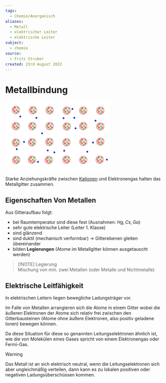 ```yaml
---
tags:
  - Chemie/Anorganisch
aliases:
  - Metall
  - elektrischer Leiter
  - elektrische Leiter
subject:
  - chemie
source:
  - Fritz Struber
created: 23rd August 2022
---
```


# Metallbindung

![metall_bdg_anim](assets/metall_bdg_anim.gif)

Starke Anziehungskräfte zwischen [Kationen](Ionenbindung.md) und Elektronengas halten das Metallgitter zusammen.

## Eigenschaften Von Metallen

Aus Gitteraufbau folgt:
- bei Raumtemperatur sind diese fest (Ausnahmen: $Hg,Cs,Ga$)
- sehr gute elektrische Leiter (Leiter 1. Klasse)
- sind glänzend
- sind duktil (mechanisch verformbar) $\rightarrow$ Gitterebenen gleiten übereinander
- bilden **Legierungen** (Atome im Metallgitter können ausgetauscht werden)

>[!NOTE] Legierung  
Mischung von min. zwei Metallen (oder Metalle und Nichtmetalle)

## Elektrische Leitfähigkeit

In elektrischen Leitern liegen bewegliche Ladungsträger vor.

Im Falle von Metallen arrangieren sich die Atome in einem Gitter wobei die äußeren Elektronen der Atome sich relativ frei zwischen den Gitterbausteinen (Atome ohne äußere Elektronen, also positiv geladene Ionen) bewegen können.

Da diese Situation für diese so genannten Leitungselektronen ähnlich ist, wie die von Molekülen eines Gases spricht von einem Elektronengas oder Fermi-Gas.

> [!WARNING] 
> Das Metall ist an sich elektrisch neutral, wenn die Leitungselektronen sich aber ungleichmäßig verteilen, dann kann es zu lokalen positiven oder negativen Ladungsüberschüssen kommen.
